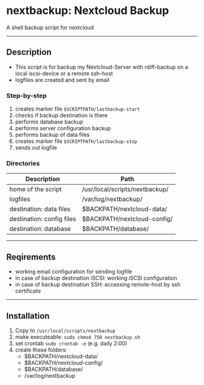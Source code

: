 # nextbackup: Nextcloud Backup
A shell backup script for nextcloud

----

## Description
- This script is for backup my Nextcloud-Server with rdiff-backup on a local iscsi-device or a remote ssh-host
- logfiles are created and sent by email

### Step-by-step
1. creates marker file `$SCRIPTPATH/lastbackup-start`
2. checks if backup destination is there
3. performs database backup
4. performs server configuration backup
5. performs backup of data files
6. creates marker file `$SCRIPTPATH/lastbackup-stop`
7. sends out logfile

### Directories

Description               | Path
--------------------------|--------------------------------
home of the script        | /usr/local/scripts/nextbackup/
logfiles                  | /var/log/nextbackup/
destination: data files   | $BACKPATH/nextcloud-data/
destination: config files | $BACKPATH/nextcloud-config/
destination: database     | $BACKPATH/database/

----

## Reqirements

- working email configuration for sending logfile
- in case of backup destination iSCSI: working iSCSI configuration
- in case of backup destination SSH: accessing remote-host by ssh certificate

----

## Installation

1. Copy to `/usr/local/scripts/nextbackup`
2. make executeable: `sudo chmod 750 nextbackup.sh`
3. set crontab `sudo crontab -e` (e.g. daily 2:00)
4. create these folders:
    - $BACKPATH/nextcloud-data/
    - $BACKPATH/nextcloud-config/
    - $BACKPATH/database/
    - /var/log/nextbackup

